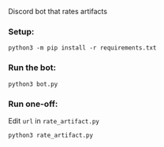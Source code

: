 Discord bot that rates artifacts

### Setup:
```
python3 -m pip install -r requirements.txt
```

### Run the bot:
```
python3 bot.py
```

### Run one-off:
Edit `url` in `rate_artifact.py`
```
python3 rate_artifact.py
```

